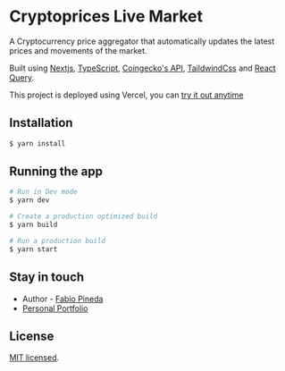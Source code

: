 # Cryptoprices Live Market

A Cryptocurrency price aggregator that automatically updates the latest prices and movements of the market.

 Built using [Nextjs](https://github.com/vercel/next.js), [TypeScript](https://github.com/microsoft/TypeScript), [Coingecko's API](https://github.com/coingecko), [TaildwindCss](https://github.com/tailwindlabs/tailwindcss) and [React Query](https://github.com/tannerlinsley/react-query).
 
 This project is deployed using Vercel, you can [try it out anytime](https://cryptoprices-seven.vercel.app/)


## Installation

```bash
$ yarn install
```

## Running the app

```bash
# Run in Dev mode
$ yarn dev

# Create a production optimized build
$ yarn build

# Run a production build
$ yarn start
```

## Stay in touch

- Author - [Fabio Pineda](https://github.com/Fabioepb)
- [Personal Portfolio](https://fabiopineda.ml)

## License

[MIT licensed](LICENSE).
